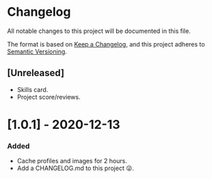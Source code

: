 # Changelog

All notable changes to this project will be documented in this file.

The format is based on [Keep a Changelog](https://keepachangelog.com/en/1.0.0/),
and this project adheres to [Semantic Versioning](https://semver.org/spec/v2.0.0.html).

## [Unreleased]

- Skills card.
- Project score/reviews.

# [1.0.1] - 2020-12-13

### Added

- Cache profiles and images for 2 hours.
- Add a CHANGELOG.md to this project 😜.
